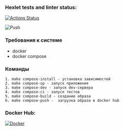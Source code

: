 ### Hexlet tests and linter status:
[![Actions Status](https://github.com/ssssank/devops-for-programmers-project-lvl1/workflows/hexlet-check/badge.svg)](https://github.com/ssssank/devops-for-programmers-project-lvl1/actions)

![Push](https://github.com/ssssank/devops-for-programmers-project-lvl1/actions/workflows/push.yml/badge.svg)

### Требования к системе

* docker
* docker compose

### Команды
    1. make compose-install - установка зависимостей
    2. make compose-up - запуск приложения
    3. make compose-dev - запуск dev-сервера
    4. make compose-ci - запуск тестов
    5. make compose-build - создание образа
    6. make compose-push -  загрузка образа в docker hub

### Docker Hub:
[![Docker](https://badgen.net/badge/icon/docker?icon=docker&label)](https://hub.docker.com/repository/docker/alelitvinov/devops-for-programmers-project-lvl1)